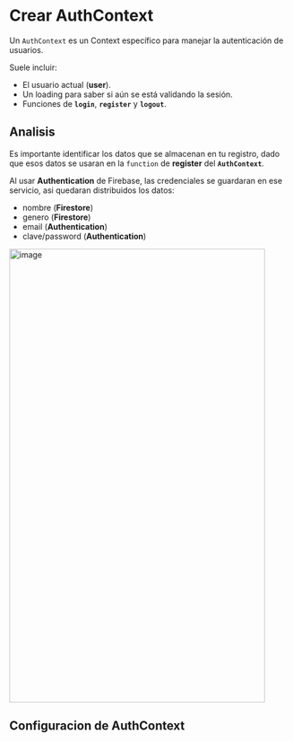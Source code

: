 # Crear AuthContext 

Un `AuthContext` es un Context específico para manejar la autenticación de usuarios.

Suele incluir:
- El usuario actual (**user**).
- Un loading para saber si aún se está validando la sesión.
- Funciones de **`login`**, **`register`** y **`logout`**.

## Analisis

Es importante identificar los datos que se almacenan en tu registro, dado que esos datos se usaran en la `function` de **register** del **`AuthContext`**.

Al usar **Authentication** de Firebase, las credenciales se guardaran en ese servicio, asi quedaran distribuidos los datos:
- nombre (**Firestore**)
- genero (**Firestore**)
- email (**Authentication**)
- clave/password (**Authentication**)

<img width="456" height="809" alt="image" src="https://github.com/user-attachments/assets/f6b60b53-683a-452b-b3fa-811293e72b30" />


## Configuracion de AuthContext

